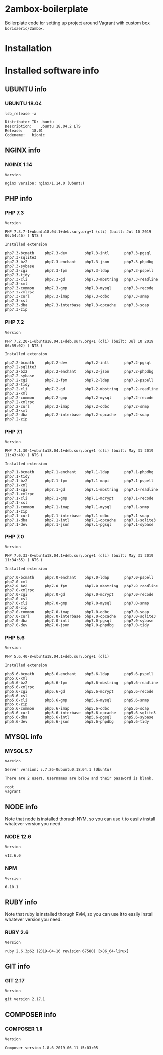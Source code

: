 # 2ambox-boilerplate

Boilerplate code for setting up project around Vagrant with custom box `borisaeric/2ambox`.

# Installation


# Installed software info

## UBUNTU info

### UBUNTU 18.04
`lsb_release -a`
```
Distributor ID:	Ubuntu
Description:	Ubuntu 18.04.2 LTS
Release:	18.04
Codename:	bionic
```

## NGINX info

### NGINX 1.14
`Version`
```
nginx version: nginx/1.14.0 (Ubuntu)
```

## PHP info

### PHP 7.3
`Version`
```
PHP 7.3.7-1+ubuntu18.04.1+deb.sury.org+1 (cli) (built: Jul 10 2019 06:54:46) ( NTS )
```

`Installed extension`
```
php7.3-bcmath     php7.3-dev        php7.3-intl       php7.3-pgsql      php7.3-sqlite3
php7.3-bz2        php7.3-enchant    php7.3-json       php7.3-phpdbg     php7.3-sybase
php7.3-cgi        php7.3-fpm        php7.3-ldap       php7.3-pspell     php7.3-tidy
php7.3-cli        php7.3-gd         php7.3-mbstring   php7.3-readline   php7.3-xml
php7.3-common     php7.3-gmp        php7.3-mysql      php7.3-recode     php7.3-xmlrpc
php7.3-curl       php7.3-imap       php7.3-odbc       php7.3-snmp       php7.3-xsl
php7.3-dba        php7.3-interbase  php7.3-opcache    php7.3-soap       php7.3-zip
```

### PHP 7.2
`Version`
```
PHP 7.2.20-1+ubuntu18.04.1+deb.sury.org+1 (cli) (built: Jul 10 2019 06:59:02) ( NTS )
```

`Installed extension`
```
php7.2-bcmath     php7.2-dev        php7.2-intl       php7.2-pgsql      php7.2-sqlite3
php7.2-bz2        php7.2-enchant    php7.2-json       php7.2-phpdbg     php7.2-sybase
php7.2-cgi        php7.2-fpm        php7.2-ldap       php7.2-pspell     php7.2-tidy
php7.2-cli        php7.2-gd         php7.2-mbstring   php7.2-readline   php7.2-xml
php7.2-common     php7.2-gmp        php7.2-mysql      php7.2-recode     php7.2-xmlrpc
php7.2-curl       php7.2-imap       php7.2-odbc       php7.2-snmp       php7.2-xsl
php7.2-dba        php7.2-interbase  php7.2-opcache    php7.2-soap       php7.2-zip
```

### PHP 7.1
`Version`
```
PHP 7.1.30-1+ubuntu18.04.1+deb.sury.org+1 (cli) (built: May 31 2019 11:43:40) ( NTS )
```

`Installed extension`
```
php7.1-bcmath     php7.1-enchant    php7.1-ldap       php7.1-phpdbg     php7.1-tidy
php7.1-bz2        php7.1-fpm        php7.1-mapi       php7.1-pspell     php7.1-xml
php7.1-cgi        php7.1-gd         php7.1-mbstring   php7.1-readline   php7.1-xmlrpc
php7.1-cli        php7.1-gmp        php7.1-mcrypt     php7.1-recode     php7.1-xsl
php7.1-common     php7.1-imap       php7.1-mysql      php7.1-snmp       php7.1-zip
php7.1-curl       php7.1-interbase  php7.1-odbc       php7.1-soap       
php7.1-dba        php7.1-intl       php7.1-opcache    php7.1-sqlite3    
php7.1-dev        php7.1-json       php7.1-pgsql      php7.1-sybase
```

### PHP 7.0
`Version`
```
PHP 7.0.33-8+ubuntu18.04.1+deb.sury.org+1 (cli) (built: May 31 2019 11:34:35) ( NTS )
```

`Installed extension`
```
php7.0-bcmath     php7.0-enchant    php7.0-ldap       php7.0-pspell     php7.0-xml
php7.0-bz2        php7.0-fpm        php7.0-mbstring   php7.0-readline   php7.0-xmlrpc
php7.0-cgi        php7.0-gd         php7.0-mcrypt     php7.0-recode     php7.0-xsl
php7.0-cli        php7.0-gmp        php7.0-mysql      php7.0-snmp       php7.0-zip
php7.0-common     php7.0-imap       php7.0-odbc       php7.0-soap       
php7.0-curl       php7.0-interbase  php7.0-opcache    php7.0-sqlite3    
php7.0-dba        php7.0-intl       php7.0-pgsql      php7.0-sybase     
php7.0-dev        php7.0-json       php7.0-phpdbg     php7.0-tidy
```

### PHP 5.6
`Version`
```
PHP 5.6.40-8+ubuntu18.04.1+deb.sury.org+1 (cli)
```

`Installed extension`
```
php5.6-bcmath     php5.6-enchant    php5.6-ldap       php5.6-pspell     php5.6-xml
php5.6-bz2        php5.6-fpm        php5.6-mbstring   php5.6-readline   php5.6-xmlrpc
php5.6-cgi        php5.6-gd         php5.6-mcrypt     php5.6-recode     php5.6-xsl
php5.6-cli        php5.6-gmp        php5.6-mysql      php5.6-snmp       php5.6-zip
php5.6-common     php5.6-imap       php5.6-odbc       php5.6-soap       
php5.6-curl       php5.6-interbase  php5.6-opcache    php5.6-sqlite3    
php5.6-dba        php5.6-intl       php5.6-pgsql      php5.6-sybase     
php5.6-dev        php5.6-json       php5.6-phpdbg     php5.6-tidy
```

## MYSQL info

### MYSQL 5.7
`Version`
```
Server version: 5.7.26-0ubuntu0.18.04.1 (Ubuntu)
```

`There are 2 users. Usernames are below and their password is blank.`
```
root
vagrant
```

## NODE info

Note that node is installed thorugh NVM, so you can use it to easily install whatever version you need.

### NODE 12.6
`Version`
```
v12.6.0
```

### NPM
`Version`
```
6.10.1
```

## RUBY info

Note that ruby is installed thorugh RVM, so you can use it to easily install whatever version you need.

### RUBY 2.6
`Version`
```
ruby 2.6.3p62 (2019-04-16 revision 67580) [x86_64-linux]
```

## GIT info

### GIT 2.17
`Version`
```
git version 2.17.1
```

## COMPOSER info

### COMPOSER 1.8
`Version`
```
Composer version 1.8.6 2019-06-11 15:03:05
```
